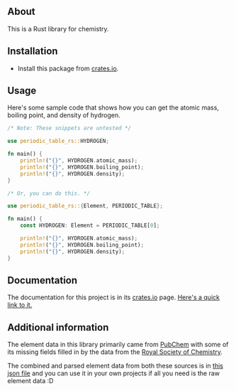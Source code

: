 
## About

This is a Rust library for chemistry.

## Installation

* Install this package from [crates.io](https://crates.io/crates/periodic-table-rs).

## Usage

Here's some sample code that shows how you can get the atomic mass, boiling point, and density of hydrogen. 

```rust
/* Note: These snippets are untested */

use periodic_table_rs::HYDROGEN;

fn main() {
    println!("{}", HYDROGEN.atomic_mass);
    println!("{}", HYDROGEN.boiling_point);
    println!("{}", HYDROGEN.density);
}
```
```rust
/* Or, you can do this. */

use periodic_table_rs::{Element, PERIODIC_TABLE};

fn main() {
    const HYDROGEN: Element = PERIODIC_TABLE[0];

    println!("{}", HYDROGEN.atomic_mass);
    println!("{}", HYDROGEN.boiling_point);
    println!("{}", HYDROGEN.density);
}
```

## Documentation

The documentation for this project is in its [crates.io](https://crates.io/crates/periodic-table-rs) page.
[Here's a quick link to it.](https://docs.rs/periodic-table-rs/latest/periodic_table_rs/index.html)

## Additional information

The element data in this library primarily came from [PubChem](https://pubchem.ncbi.nlm.nih.gov/periodic-table/) with some of its missing fields filled in by the data from the [Royal Society of Chemistry](https://www.rsc.org/periodic-table). 

The combined and parsed element data from both these sources is in [this json file](https://github.com/eliaxelang007/Periodic-Table-Rs/blob/master/_data_formatting/final.json) and you can use it in your own projects if all you need is the raw element data :D